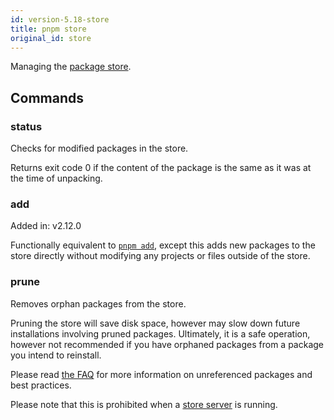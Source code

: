 ```yaml
---
id: version-5.18-store
title: pnpm store
original_id: store
---
```


Managing the [package store](../about-package-store).

## Commands

### status

Checks for modified packages in the store.

Returns exit code 0 if the content of the package is the same as it was at the
time of unpacking.

### add

Added in: v2.12.0

Functionally equivalent to [`pnpm add`], except this adds new packages to the
store directly without modifying any projects or files outside of the store.

[`pnpm add`]: add

### prune

Removes orphan packages from the store.

Pruning the store will save disk space, however may slow down future
installations involving pruned packages. Ultimately, it is a safe operation,
however not recommended if you have orphaned packages from a package you intend
to reinstall.

Please read [the FAQ] for more information on unreferenced packages and best
practices.

Please note that this is prohibited when a [store server] is running.

[the FAQ]: faq.md#what-does-pnpm-store-prune-do-is-it-harmful
[store server]: server
